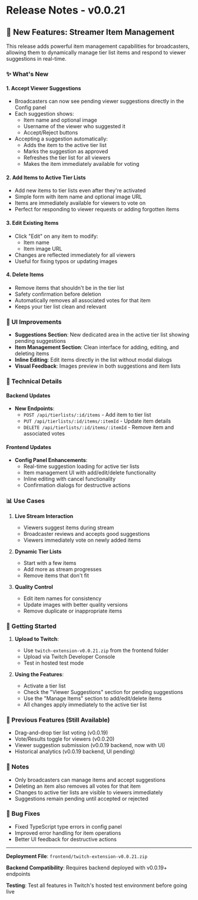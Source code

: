 # Release Notes - v0.0.21

## 🎉 New Features: Streamer Item Management

This release adds powerful item management capabilities for broadcasters, allowing them to dynamically manage tier list items and respond to viewer suggestions in real-time.

### ✨ What's New

#### 1. **Accept Viewer Suggestions**
- Broadcasters can now see pending viewer suggestions directly in the Config panel
- Each suggestion shows:
  - Item name and optional image
  - Username of the viewer who suggested it
  - Accept/Reject buttons
- Accepting a suggestion automatically:
  - Adds the item to the active tier list
  - Marks the suggestion as approved
  - Refreshes the tier list for all viewers
  - Makes the item immediately available for voting

#### 2. **Add Items to Active Tier Lists**
- Add new items to tier lists even after they're activated
- Simple form with item name and optional image URL
- Items are immediately available for viewers to vote on
- Perfect for responding to viewer requests or adding forgotten items

#### 3. **Edit Existing Items**
- Click "Edit" on any item to modify:
  - Item name
  - Item image URL
- Changes are reflected immediately for all viewers
- Useful for fixing typos or updating images

#### 4. **Delete Items**
- Remove items that shouldn't be in the tier list
- Safety confirmation before deletion
- Automatically removes all associated votes for that item
- Keeps your tier list clean and relevant

### 🎨 UI Improvements

- **Suggestions Section**: New dedicated area in the active tier list showing pending suggestions
- **Item Management Section**: Clean interface for adding, editing, and deleting items
- **Inline Editing**: Edit items directly in the list without modal dialogs
- **Visual Feedback**: Images preview in both suggestions and item lists

### 🔧 Technical Details

#### Backend Updates
- **New Endpoints**:
  - `POST /api/tierlists/:id/items` - Add item to tier list
  - `PUT /api/tierlists/:id/items/:itemId` - Update item details
  - `DELETE /api/tierlists/:id/items/:itemId` - Remove item and associated votes

#### Frontend Updates
- **Config Panel Enhancements**:
  - Real-time suggestion loading for active tier lists
  - Item management UI with add/edit/delete functionality
  - Inline editing with cancel functionality
  - Confirmation dialogs for destructive actions

### 📊 Use Cases

1. **Live Stream Interaction**
   - Viewers suggest items during stream
   - Broadcaster reviews and accepts good suggestions
   - Viewers immediately vote on newly added items

2. **Dynamic Tier Lists**
   - Start with a few items
   - Add more as stream progresses
   - Remove items that don't fit

3. **Quality Control**
   - Edit item names for consistency
   - Update images with better quality versions
   - Remove duplicate or inappropriate items

### 🚀 Getting Started

1. **Upload to Twitch**:
   - Use `twitch-extension-v0.0.21.zip` from the frontend folder
   - Upload via Twitch Developer Console
   - Test in hosted test mode

2. **Using the Features**:
   - Activate a tier list
   - Check the "Viewer Suggestions" section for pending suggestions
   - Use the "Manage Items" section to add/edit/delete items
   - All changes apply immediately to the active tier list

### 🔄 Previous Features (Still Available)

- Drag-and-drop tier list voting (v0.0.19)
- Vote/Results toggle for viewers (v0.0.20)
- Viewer suggestion submission (v0.0.19 backend, now with UI)
- Historical analytics (v0.0.19 backend, UI pending)

### 📝 Notes

- Only broadcasters can manage items and accept suggestions
- Deleting an item also removes all votes for that item
- Changes to active tier lists are visible to viewers immediately
- Suggestions remain pending until accepted or rejected

### 🐛 Bug Fixes

- Fixed TypeScript type errors in config panel
- Improved error handling for item operations
- Better UI feedback for destructive actions

---

**Deployment File**: `frontend/twitch-extension-v0.0.21.zip`

**Backend Compatibility**: Requires backend deployed with v0.0.19+ endpoints

**Testing**: Test all features in Twitch's hosted test environment before going live
